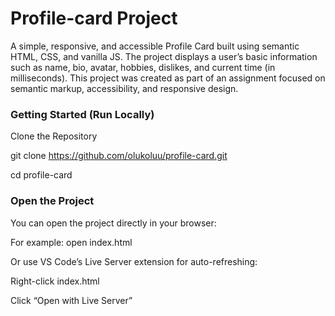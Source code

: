 # Profile-card Project

A simple, responsive, and accessible Profile Card built using semantic HTML, CSS, and vanilla JS. The project displays a user’s basic information such as name, bio, avatar, hobbies, dislikes, and current time (in milliseconds). This project was created as part of an assignment focused on semantic markup, accessibility, and responsive design.

<h3>Getting Started (Run Locally)</h3>
Clone the Repository

git clone https://github.com/olukoluu/profile-card.git

cd profile-card

<h3>Open the Project</h3>
You can open the project directly in your browser:

For example: open index.html

Or use VS Code’s Live Server extension for auto-refreshing:

Right-click index.html

Click “Open with Live Server”
